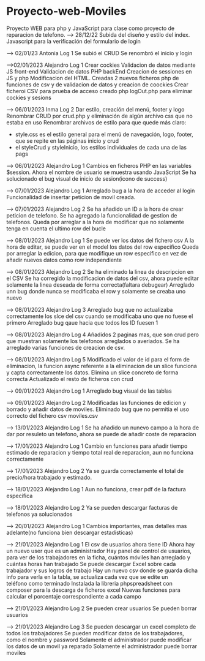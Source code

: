 # Proyecto-web-Moviles
Proyecto WEB para php y JavaScript para clase como proyecto de reparacion de telefono.
--> 28/12/22
Subida del diseño y estilo del index.
Javascript para la verificación del formulario de login

--> 02/01/23 Antonia Log 1
Se subió el CRUD
Se renombró el inicio y login

-->02/01/2023 Alejandro Log 1
Crear cockies
Validacion de datos mediante JS front-end
Validacion de datos PHP backEnd
Creacion de sessiones en JS y php
Modificacion del HTML.
Creadas 2 nuevos ficheros php de funciones de csv y de validacion de datos y creacion de coockies
Crear ficheroi CSV para prueba de acceso
creado php logOut.php para eliminar cockies y sesions

--> 06/01/2023 Inma Log 2
Dar estilo, creación del menú, footer y logo
Renombrar CRUD por crud.php y eliminación de algún archivo css que no estaba en uso
Renombrar archivos de estilo para que quede más claro:
- style.css es el estilo general para el menú de navegación, logo, footer, que se repite en las páginas inicio y crud
- el styleCrud y styleInicio, los estilos individuales de cada una de las pags

--> 06/01/2023 Alejandro Log 1
Cambios en ficheros PHP en las variables $session.
Ahora el nombre de usuario se muestra usando JavaScript
Se ha solucionado el bug visual de inicio de sesion(icono de success)

--> 07/01/2023 Alejandro Log 1
Arreglado bug a la hora de acceder al login
Funcionalidad de insertar peticion de movil creada.

--> 07/01/2023 Alejandro Log 2
Se ha añadido un ID a la hora de crear peticion de telefono.
Se ha agregado la funcionalidad de gestion de telefonos.
Queda por arreglar a la hora de modificar que no solamente tenga en cuenta el ultimo row del bucle

--> 08/01/2023 Alejandro Log 1
Se puede ver los datos del fichero csv
A la hora de editar, se puede ver en el model los datos del row especifico
Queda por arreglar la edicion, para que modifique un row especifico en vez de añadir nuevos datos como row independiente

--> 08/01/2023 Alejandro Log 2
Se ha eliminado la linea de descripcion en el CSV
Se ha corregido la modificacion de datos del csv, ahora puede editar solamente la linea deseada de forma correcta(faltara debugear)
Arreglado unn bug donde nunca se modificaba el row y solamente se creaba uno nuevo

--> 08/01/2023 Alejandro Log 3
Arreglado bug que no actualizaba correctamente los slce del csv cuando se modificaba uno que no fuese el primero
Arreglado bug qaue hacia que todos los ID fuesen 1

--> 08/01/2023 Alejandro Log 4
Añadidos 2 paginas mas, que son crud pero que muestran solamente los telefonos arreglados o averiados.
Se ha arreglado varias funciones de creacion de csv.

--> 08/01/2023 Alejandro Log 5
Modificado el valor de id para el form de eliminacion, la funcion async referente a la eliminacion de un slice funciona y capta correctamente los datos.
Elimina un slice concreto de forma correcta
Actualizado el resto de ficheros con crud

--> 09/01/2023 Alejandro Log 1
Arreglado bug visual de las tablas

--> 09/01/2023 Alejandro Log 2
Modificadas las funciones de edicion y borrado y añadir datos de moviles.
Eliminado bug que no permitia el uso correcto del fichero csv moviles.csv

--> 13/01/2023 Alejandro Log 1
Se ha añadido un nunevo campo a la hora de dar por resuleto un telefono, ahora se puede de añadir coste de reparacion

--> 17/01/2023 Alejandro Log 1
Cambio en funciones para añadir tiempo estimado de reparacion y tiempo total real de reparacion, aun no funciona correctamente

--> 17/01/2023 Alejandro Log 2
Ya se guarda correctamente el total de precio/hora trabajado y estimado.

--> 18/01/2023 Alejandro Log 1
Aun no funciona, crear pdf de la factura especifica

--> 18/01/2023 Alejandro Log 2
Ya se pueden descargar facturas de telefonos ya solucionados

--> 20/01/2023 Alejandro Log 1
Cambios importantes, mas detalles mas adelante(no funciona bien descargar estadisticas)

--> 21/01/2023 Alejandro Log 1
El csv de usuarios ahora tiene ID
Ahora hay un nuevo user que es un administrador
Hay panel de control de usuarios, para ver de los trabajadores en la ficha, cuántos móviles han arreglado y cuántas horas han trabajado
Se puede descargar Excel sobre cada trabajador y sus logros de trabajo
Hay un nuevo csv donde se guarda dicha info para verla en la tabla, se actualiza cada vez que se edite un teléfono como terminado
Instalada la libreria phpspreadsheet con composer para la descarga de ficheros excel
Nuevas funciones para calcular el porcentaje correspondiente a cada campo

--> 21/01/2023 Alejandro Log 2
Se pueden crear usuarios
Se pueden borrar usuarios

--> 21/01/2023 Alejandro Log 3
Se pueden descargar un excel completo de todos los trabajadores
Se pueden modificar datos de los trabajadores, como el nombre y password
Solamente el administrador puede modificar los datos de un movil ya reparado
Solamente el administrador puede borrar moviles






